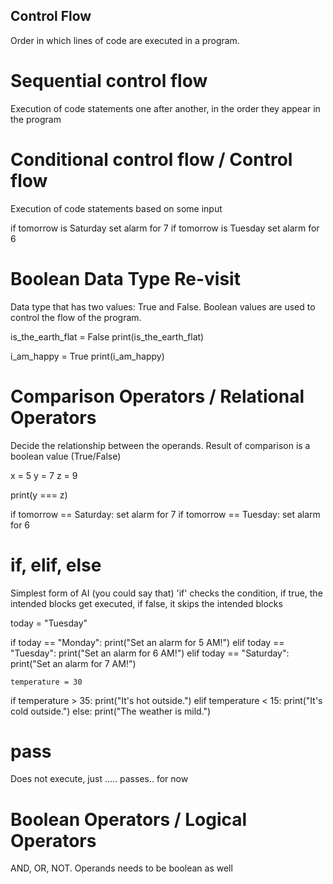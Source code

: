 ## Control Flow
Order in which lines of code are executed in a program.

<!-- print("Hello, welcome to programming with Python")

a = 10
b = 5
result = a + b

print("The result of adding {a} and {b} is {result}")

print("Thank you") -->

# Sequential control flow
Execution of code statements one after another, in the order they appear in the program

# Conditional control flow / Control flow
Execution of code statements based on some input

if tomorrow is Saturday
    set alarm for 7
if tomorrow is Tuesday
    set alarm for 6

# Boolean Data Type Re-visit 
Data type that has two values: True and False. Boolean values are used to control the flow of the program.

is_the_earth_flat = False
print(is_the_earth_flat)

i_am_happy = True
print(i_am_happy)



# Comparison Operators / Relational Operators
Decide the relationship between the operands. Result of comparison is a boolean value (True/False)

x = 5
y = 7
z = 9

print(y === z)


if tomorrow == Saturday:
    set alarm for 7
if tomorrow == Tuesday:
    set alarm for 6

# if, elif, else 
Simplest form of AI (you could say that)
'if' checks the condition, if true, the intended blocks get executed, if false, it skips the intended blocks

today = "Tuesday"

if today == "Monday":
    print("Set an alarm for 5 AM!")
elif today == "Tuesday":
    print("Set an alarm for 6 AM!")
elif today == "Saturday":
    print("Set an alarm for 7 AM!")


    temperature = 30

if temperature > 35:
    print("It's hot outside.")
elif temperature < 15:
    print("It's cold outside.")
else: 
    print("The weather is mild.")



# pass
Does not execute, just ..... passes.. for now

# Boolean Operators / Logical Operators
AND, OR, NOT. Operands needs to be boolean as well